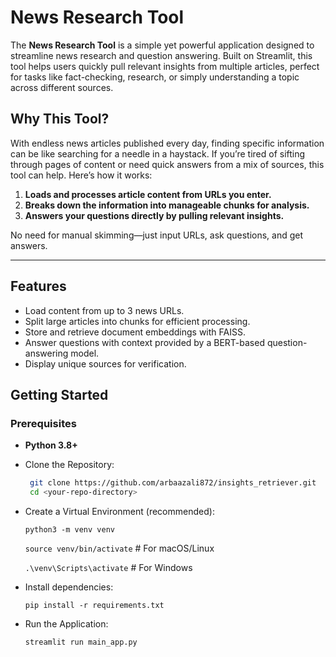 # News Research Tool

The **News Research Tool** is a simple yet powerful application designed to streamline news research and question answering. Built on Streamlit, this tool helps users quickly pull relevant insights from multiple articles, perfect for tasks like fact-checking, research, or simply understanding a topic across different sources.

## Why This Tool?

With endless news articles published every day, finding specific information can be like searching for a needle in a haystack. If you’re tired of sifting through pages of content or need quick answers from a mix of sources, this tool can help. Here’s how it works:

1. **Loads and processes article content from URLs you enter.**
2. **Breaks down the information into manageable chunks for analysis.**
3. **Answers your questions directly by pulling relevant insights.**

No need for manual skimming—just input URLs, ask questions, and get answers.

---

## Features

- Load content from up to 3 news URLs.
- Split large articles into chunks for efficient processing.
- Store and retrieve document embeddings with FAISS.
- Answer questions with context provided by a BERT-based question-answering model.
- Display unique sources for verification.

## Getting Started

### Prerequisites

- **Python 3.8+**
- Clone the Repository:
  ```bash
   git clone https://github.com/arbaazali872/insights_retriever.git
   cd <your-repo-directory>
- Create a Virtual Environment (recommended):
  
  ```python3 -m venv venv ```
  
  ```source venv/bin/activate```  # For macOS/Linux
  
  ```.\venv\Scripts\activate```   # For Windows
- Install dependencies:
  
  ```pip install -r requirements.txt```
- Run the Application:
  
  ```streamlit run main_app.py```
